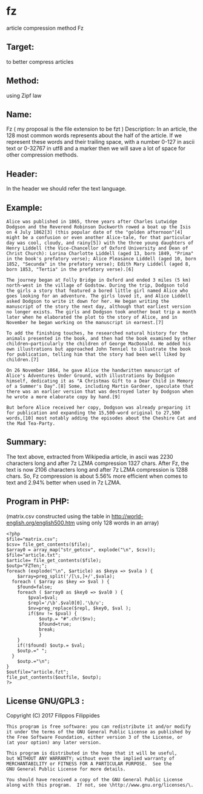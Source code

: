 # fz
article compression method Fz
## Target: 
to better compress articles
## Method: 
using Zipf law
## Name: 
Fz ( my proposal is the file extension to be fzt )
Description: In an article, the 128 most common words represents about the half of the article.
If we represent these words and their trailing space, with a number 0-127 in ascii text or 0-32767 in utf8 and a marker then we will save a lot of space for other compression methods.
## Header: 
In the header we should refer the text language.
## Example:

    Alice was published in 1865, three years after Charles Lutwidge Dodgson and the Reverend Robinson Duckworth rowed a boat up the Isis on 4 July 1862[3] (this popular date of the "golden afternoon"[4] might be a confusion or even another Alice-tale, for that particular day was cool, cloudy, and rainy[5]) with the three young daughters of Henry Liddell (the Vice-Chancellor of Oxford University and Dean of Christ Church): Lorina Charlotte Liddell (aged 13, born 1849, "Prima" in the book's prefatory verse); Alice Pleasance Liddell (aged 10, born 1852, "Secunda" in the prefatory verse); Edith Mary Liddell (aged 8, born 1853, "Tertia" in the prefatory verse).[6]

    The journey began at Folly Bridge in Oxford and ended 3 miles (5 km) north-west in the village of Godstow. During the trip, Dodgson told the girls a story that featured a bored little girl named Alice who goes looking for an adventure. The girls loved it, and Alice Liddell asked Dodgson to write it down for her. He began writing the manuscript of the story the next day, although that earliest version no longer exists. The girls and Dodgson took another boat trip a month later when he elaborated the plot to the story of Alice, and in November he began working on the manuscript in earnest.[7]

    To add the finishing touches, he researched natural history for the animals presented in the book, and then had the book examined by other children—particularly the children of George MacDonald. He added his own illustrations but approached John Tenniel to illustrate the book for publication, telling him that the story had been well liked by children.[7]

    On 26 November 1864, he gave Alice the handwritten manuscript of Alice's Adventures Under Ground, with illustrations by Dodgson himself, dedicating it as "A Christmas Gift to a Dear Child in Memory of a Summer's Day".[8] Some, including Martin Gardner, speculate that there was an earlier version that was destroyed later by Dodgson when he wrote a more elaborate copy by hand.[9]

    But before Alice received her copy, Dodgson was already preparing it for publication and expanding the 15,500-word original to 27,500 words,[10] most notably adding the episodes about the Cheshire Cat and the Mad Tea-Party.


## Summary:
The text above, extracted from Wikipedia article, in ascii was 2230 characters long and after 7z LZMA compression 1327 chars.
After Fz, the text is now 2106 characters long and after 7z LZMA compression is 1288 chars.
So, Fz compression is about 5.56% more efficient when comes to text and 2.94% better when used in 7z LZMA.

## Program in PHP: 
(matrix.csv constructed using the table in http://world-english.org/english500.htm using only 128 words in an array)

    <?php
    $file="matrix.csv";
    $csv= file_get_contents($file);
    $array0 = array_map("str_getcsv", explode("\n", $csv));
    $file="article.txt";
    $article= file_get_contents($file);
    $outp="FZTen;";
    foreach (explode("\n", $article) as $keya => $vala ) {
        $array=preg_split('/[\s,]+/',$vala);
      foreach ( $array as $key => $val ) {
        $found=false;
        foreach ( $array0 as $key0 => $val0 ) {
            $pval=$val;
            $repl='/\b'.$val0[0].'\b/u';
            $nv=preg_replace($repl, $key0, $val );
            if($nv != $pval) {
                $outp.= "#".chr($nv);
                $found=true;
                break;
                }
        }
        if(!$found) $outp.= $val;
        $outp.=" ";
      }
        $outp.="\n";
    }
    $outfile="article.fzt";
    file_put_contents($outfile, $outp);
    ?>


## License GNU/GPL3 :

Copyright (C) 2017  Filippos Filippides

    This program is free software: you can redistribute it and/or modify
    it under the terms of the GNU General Public License as published by
    the Free Software Foundation, either version 3 of the License, or
    (at your option) any later version.

    This program is distributed in the hope that it will be useful,
    but WITHOUT ANY WARRANTY; without even the implied warranty of
    MERCHANTABILITY or FITNESS FOR A PARTICULAR PURPOSE.  See the
    GNU General Public License for more details.

    You should have received a copy of the GNU General Public License
    along with this program.  If not, see \http://www.gnu.org/licenses/\.
